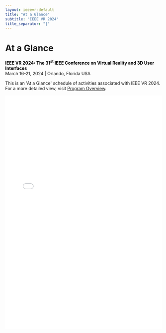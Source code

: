 ```yaml
---
layout: ieeevr-default
title: "At a Glance"
subtitle: "IEEE VR 2024"
title_separator: "|"
---
```


<div>
    <h1 id="cfp-demos">At a Glance</h1>
    <p>
        <strong style="color: black">IEEE VR 2024: The 31<sup>st</sup> IEEE Conference on Virtual Reality and 3D User Interfaces</strong><br />
            March 16-21, 2024 | Orlando, Florida USA
    </p> 
    <p>
        This is an 'At a Glance' schedule of activities associated with IEEE VR 2024. For a more detailed view, visit <a href="{{ "/program/overview/" | relative_url }}">Program Overview</a>.
    </p>
    <iframe src="{{"/assets/program/vr2024_overall_schedule-24.pdf" | relative_url }}#zoom=80" 
        title="IEEE VR 2024 Schedule"
        width="100%"
        height="750px"
        loading="lazy"
        style="border:none;">
    </iframe>
</div>
